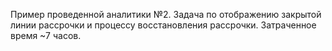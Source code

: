 Пример проведенной аналитики №2.
Задача по отображению закрытой линии рассрочки и процессу восстановления рассрочки.
Затраченное время ~7 часов.
